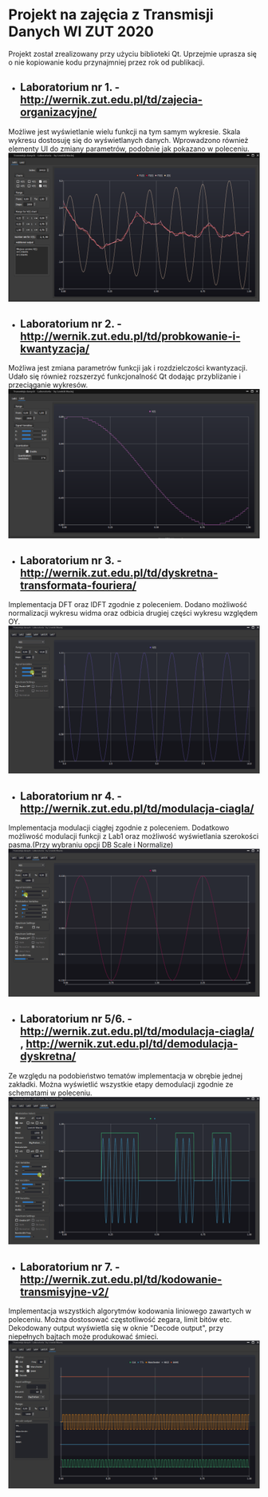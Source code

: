# Projekt na zajęcia z Transmisji Danych WI ZUT 2020
Projekt został zrealizowany przy użyciu biblioteki Qt.
Uprzejmie uprasza się o nie kopiowanie kodu przynajmniej przez rok od publikacji. 


* ## Laboratorium nr 1. - http://wernik.zut.edu.pl/td/zajecia-organizacyjne/
Możliwe jest wyświetlanie wielu funkcji na tym samym wykresie.
Skala wykresu dostosuję się do wyświetlanych danych.
Wprowadzono również elementy UI do zmiany parametrów, podobnie jak pokazano w poleceniu.
![image](https://github.com/lou000/TD_2020_34410/blob/master/lab1/Lab1.png)

* ## Laboratorium nr 2. - http://wernik.zut.edu.pl/td/probkowanie-i-kwantyzacja/
Możliwa jest zmiana parametrów funkcji jak i rozdzielczości kwantyzacji.
Udało się również rozszerzyć funkcjonalność Qt dodając przybliżanie i przeciąganie wykresów.
![image](https://github.com/lou000/TD_2020_34410/blob/master/lab2/Lab2.png)

* ## Laboratorium nr 3. - http://wernik.zut.edu.pl/td/dyskretna-transformata-fouriera/
Implementacja DFT oraz IDFT zgodnie z poleceniem. 
Dodano możliwość normalizacji wykresu widma oraz odbicia drugiej części wykresu względem OY.
![demo](https://github.com/lou000/TD_2020_34410/blob/master/lab3/lab_3_gif.gif)

* ## Laboratorium nr 4. - http://wernik.zut.edu.pl/td/modulacja-ciagla/
Implementacja modulacji ciągłej zgodnie z poleceniem.
Dodatkowo możliwość modulacji funkcji z Lab1 oraz możliwość wyświetlania szerokości pasma.(Przy wybraniu opcji DB Scale i Normalize)
![demo](https://github.com/lou000/TD_2020_34410/blob/master/lab4/lab_4_gif.gif)

* ## Laboratorium nr 5/6. - http://wernik.zut.edu.pl/td/modulacja-ciagla/ , http://wernik.zut.edu.pl/td/demodulacja-dyskretna/
Ze względu na podobieństwo tematów implementacja w obrębie jednej zakładki.
Można wyświetlić wszystkie etapy demodulacji zgodnie ze schematami w poleceniu.
![demo](https://github.com/lou000/TD_2020_34410/blob/master/lab5/lab_5_6_gif.gif)

* ## Laboratorium nr 7. - http://wernik.zut.edu.pl/td/kodowanie-transmisyjne-v2/
Implementacja wszystkich algorytmów kodowania liniowego zawartych w poleceniu.
Można dostosować częstotliwość zegara, limit bitów etc.
Dekodowany output wyświetla się w oknie "Decode output", przy niepełnych bajtach może produkować śmieci.
![demo](https://github.com/lou000/TD_2020_34410/blob/master/lab7/lab_7_gif.gif)




